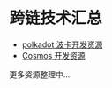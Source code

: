 # 跨链技术汇总


*  [polkadot 波卡开发资源](https://wiki.learnblockchain.cn/cross-chain/polka.html)
*  [Cosmos 开发资源](https://wiki.learnblockchain.cn/cross-chain/cosmos.html)

更多资源整理中...

